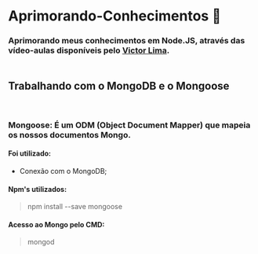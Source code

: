 # Aprimorando-Conhecimentos :mag_right:

### Aprimorando meus conhecimentos em Node.JS, através das vídeo-aulas disponíveis pelo [Victor Lima](https://www.youtube.com/watch?v=LLqq6FemMNQ&list=PLJ_KhUnlXUPtbtLwaxxUxHqvcNQndmI4B&index=2&ab_channel=VictorLima-GuiadoProgramador). <br><br>

## Trabalhando com o MongoDB e o Mongoose
<br> 

### Mongoose: É um ODM (Object Document Mapper) que mapeia os nossos documentos Mongo.

#### Foi utilizado:
* Conexão com o MongoDB;
 

#### Npm's utilizados: <br>
> npm install --save mongoose <br>

#### Acesso ao Mongo pelo CMD: <br>
> mongod